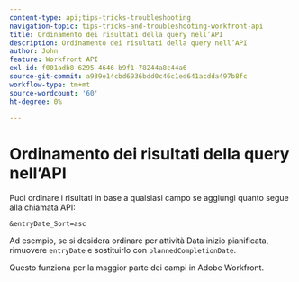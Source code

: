 ```yaml
---
content-type: api;tips-tricks-troubleshooting
navigation-topic: tips-tricks-and-troubleshooting-workfront-api
title: Ordinamento dei risultati della query nell’API
description: Ordinamento dei risultati della query nell’API
author: John
feature: Workfront API
exl-id: f001adb8-6295-4646-b9f1-78244a8c44a6
source-git-commit: a939e14cbd6936bdd0c46c1ed641acdda497b8fc
workflow-type: tm+mt
source-wordcount: '60'
ht-degree: 0%

---
```



# Ordinamento dei risultati della query nell’API

Puoi ordinare i risultati in base a qualsiasi campo se aggiungi quanto segue alla chiamata API:

```
&entryDate_Sort=asc
```

Ad esempio, se si desidera ordinare per attività Data inizio pianificata, rimuovere `entryDate` e sostituirlo con `plannedCompletionDate`.

Questo funziona per la maggior parte dei campi in Adobe Workfront.
